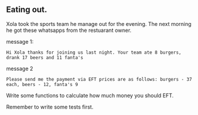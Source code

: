 ## Eating out.

Xola took the sports team he manage out for the evening. The next morning he got these whatsapps from the restuarant owner.

message 1:

`Hi Xola thanks for joining us last night. Your team ate 8 burgers, drank 17 beers and 11 fanta's`

message 2

`Please send me the payment via EFT prices are as follows: burgers - 37 each, beers - 12, fanta's 9`

Write some functions to calculate how much money you should EFT.

Remember to write some tests first.
